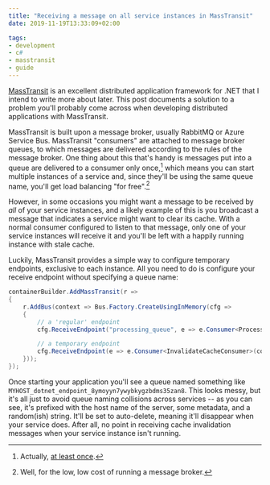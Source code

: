 ```yaml
---
title: "Receiving a message on all service instances in MassTransit"
date: 2019-11-19T13:33:09+02:00

tags:
- development
- c#
- masstransit
- guide
---
```


[MassTransit](https://masstransit-project.com) is an excellent distributed application framework for .NET that I intend to write more about later. This post documents a solution to a problem you'll probably come across when developing distributed applications with MassTransit.

MassTransit is built upon a message broker, usually RabbitMQ or Azure Service Bus. MassTransit "consumers" are attached to message broker queues, to which messages are delivered according to the rules of the message broker. One thing about this that's handy is messages put into a queue are delivered to a consumer only once,[^1] which means you can start multiple instances of a service and, since they'll be using the same queue name, you'll get load balancing "for free".[^2]

However, in some occasions you might want a message to be received by _all_ of your service instances, and a likely example of this is you broadcast a message that indicates a service might want to clear its cache. With a normal consumer configured to listen to that message, only one of your service instances will receive it and you'll be left with a happily running instance with stale cache.

Luckily, MassTransit provides a simple way to configure temporary endpoints, exclusive to each instance. All you need to do is configure your receive endpoint without specifying a queue name:

``` cs
containerBuilder.AddMassTransit(r =>
{
    r.AddBus(context => Bus.Factory.CreateUsingInMemory(cfg =>
    {
        // a 'regular' endpoint
        cfg.ReceiveEndpoint("processing_queue", e => e.Consumer<ProcessConsumer>(context));

        // a temporary endpoint
        cfg.ReceiveEndpoint(e => e.Consumer<InvalidateCacheConsumer>(context));
    }));
});
```

Once starting your application you'll see a queue named something like `MYHOST_dotnet_endpoint_8ymoyyn7ywybkygzbdms35zan8`. This looks messy, but it's all just to avoid queue naming collisions across services -- as you can see, it's prefixed with the host name of the server, some metadata, and a random(ish) string. It'll be set to auto-delete, meaning it'll disappear when your service does. After all, no point in receiving cache invalidation messages when your service instance isn't running.

[^1]: Actually, [at least once](https://www.cloudcomputingpatterns.org/at_least_once_delivery/).
[^2]: Well, for the low, low cost of running a message broker.